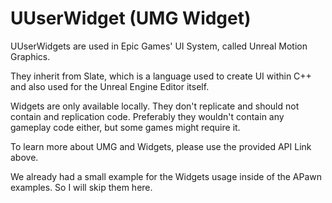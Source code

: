 # UUserWidget (UMG Widget)

UUserWidgets are used in Epic Games' UI System, called Unreal Motion Graphics.

They inherit from Slate, which is a language used to create UI within C++ and also used for the Unreal Engine Editor itself.

Widgets are only available locally. They don't replicate and should not contain and replication code. Preferably they wouldn't contain any gameplay code either, but some games might require it.

To learn more about UMG and Widgets, please use the provided API Link above.

We already had a small example for the Widgets usage inside of the APawn examples. So I will skip them here.
